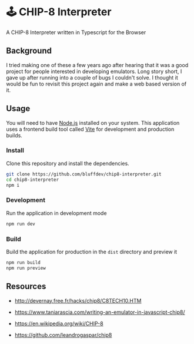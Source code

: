 # 🕹️ CHIP-8 Interpreter

A CHIP-8 Interpreter written in Typescript for the Browser

## Background

I tried making one of these a few years ago after hearing that it was a good project for people interested in developing emulators. Long story short, I gave up after running into a couple of bugs I couldn't solve. I thought it would be fun to revisit this project again and make a web based version of it.

## Usage

You will need to have [Node.js](https://nodejs.org/en/) installed on your system. This application uses a frontend build tool called [Vite](https://vitejs.dev/) for development and production builds.

### Install

Clone this repository and install the dependencies.

```bash
git clone https://github.com/bluffdev/chip8-interpreter.git
cd chip8-interpreter
npm i
```

### Development

Run the application in development mode

```bash
npm run dev
```

### Build

Build the application for production in the `dist` directory and preview it

```bash
npm run build
npm run preview
```

## Resources

- http://devernay.free.fr/hacks/chip8/C8TECH10.HTM

- https://www.taniarascia.com/writing-an-emulator-in-javascript-chip8/

- https://en.wikipedia.org/wiki/CHIP-8

- https://github.com/leandrogaspar/chip8
